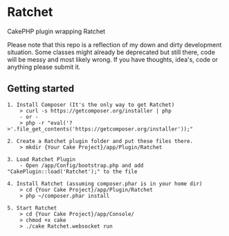 Ratchet
=======

CakePHP plugin wrapping Ratchet

Please note that this repo is a reflection of my down and dirty development situation. Some classes might already be deprecated but still there, code will be messy and most likely wrong. If you have thoughts, idea's, code or anything please submit it.

Getting started
---------------
    1. Install Composer (It's the only way to get Ratchet)
        > curl -s https://getcomposer.org/installer | php
        - or -
        > php -r "eval('?>'.file_get_contents('https://getcomposer.org/installer'));"
    
    2. Create a Ratchet plugin folder and put these files there.
        > mkdir {Your Cake Project}/app/Plugin/Ratchet
        
    3. Load Ratchet Plugin
        - Open /app/Config/bootstrap.php and add "CakePlugin::load('Ratchet');" to the file
    
    4. Install Ratchet (assuming composer.phar is in your home dir)
        > cd {Your Cake Project}/app/Plugin/Ratchet
        > php ~/composer.phar install
    
    5. Start Ratchet
        > cd {Your Cake Project}/app/Console/
        > chmod +x cake
        > ./cake Ratchet.websocket run
